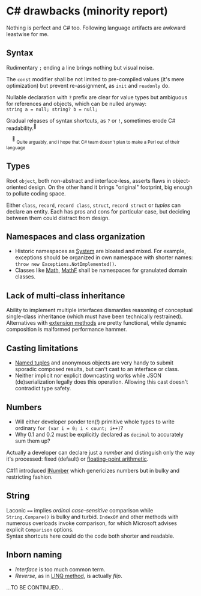 # C# drawbacks (minority report)
Nothing is perfect and C# too. Following language artifacts are awkward leastwise for me. 
## Syntax
Rudimentary `;` ending a line brings nothing but visual noise.

The `const` modifier shall be not limited to pre-compiled values (it's mere optimization) but prevent re-assignment, as `init` and `readonly` do.

Nullable declaration with `?` prefix are clear for value types but ambiguous for references and objects, which can be nulled anyway:\
`string a = null; string? b = null;`

Gradual releases of syntax shortcuts, as `?` or `!`, sometimes erode C# readability.<sup>:raising_hand:</sup>

&nbsp;&nbsp;&nbsp;&nbsp;<sup>:raising_hand:</sup>&nbsp;<sub>Quite arguably, and i hope that C# team doesn't plan to make a Perl out of their language</sub>

## Types
Root `object`, both non-abstract and interface-less, asserts flaws in object-oriented design. On the other hand it brings "original" footprint, big enough to pollute coding space.

Either `class`, `record`, `record class`, `struct`, `record struct` or *tuples* can declare an entity. Each has pros and cons for particular case, but deciding between them could distract from design.

## Namespaces and class organization
- Historic namespaces as [System](https://learn.microsoft.com/en-us/dotnet/api/system) are bloated and mixed.
For example, exceptions should be organized in own namespace with shorter names: `throw new Exceptions.NotImplemented()`.
- Classes like [Math](https://docs.microsoft.com/en-us/dotnet/api/system.math), [MathF](https://docs.microsoft.com/en-us/dotnet/api/system.mathf) shall be namespaces for granulated domain classes.

## Lack of multi-class inheritance
Ability to implement multiple interfaces dismantles reasoning of conceptual single-class inheritance (which must have been technically restrained).\
Alternatives with [extension methods](https://docs.microsoft.com/en-us/dotnet/csharp/programming-guide/classes-and-structs/extension-methods) are pretty functional, while dynamic composition is malformed performance hammer.

## Casting limitations
- [Named tuples](https://docs.microsoft.com/en-us/archive/msdn-magazine/2017/august/essential-net-csharp-7-0-tuples-explained) and anonymous objects are very handy to submit sporadic composed results, but can't cast to an interface or class.
- Neither implicit nor explicit downcasting works while JSON (de)serialization legally does this operation. Allowing this cast doesn't contradict type safety.

## Numbers
- Will either developer ponder ten(!) primitive whole types to write ordinary `for (var i = 0; i < count; i++)`?
- Why 0.1 and 0.2 must be explicitly declared as `decimal` to accurately sum them up?

Actually a developer can declare just a *number* and distinguish only the way it's processed: fixed (default) or [floating-point arithmetic](https://docs.oracle.com/cd/E19957-01/806-3568/ncg_goldberg.html).

C#11 introduced [INumber](https://learn.microsoft.com/en-us/dotnet/api/system.numerics.inumber-1) which genericizes numbers but in bulky and restricting fashion.

## String
Laconic `==` implies _ordinal_ _case-sensitive_ comparison while `String.Compare()` is bulky and turbid.
`IndexOf` and other methods with numerous overloads invoke comparison, for which Microsoft advises explicit `Comparison` options.\
Syntax shortcuts here could do the code both shorter and readable.

## Inborn naming
-  *Interface* is too much common term.
- *Reverse*, as in [LINQ method](https://learn.microsoft.com/de-de/dotnet/api/system.linq.enumerable.reverse), is actually *flip*.

...TO BE CONTINUED...
